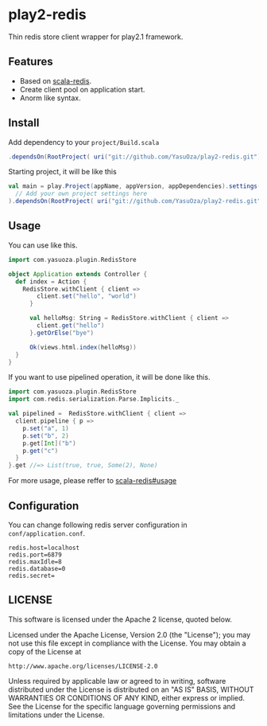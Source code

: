 # play2-redis

Thin redis store client wrapper for play2.1 framework.

## Features

* Based on [scala-redis](https://github.com/debasishg/scala-redis/).
* Create client pool on application start.
* Anorm like syntax.

## Install

Add dependency to your `project/Build.scala`

```scala
.dependsOn(RootProject( uri("git://github.com/YasuOza/play2-redis.git") ))
```

Starting project, it will be like this

```scala
val main = play.Project(appName, appVersion, appDependencies).settings(
  // Add your own project settings here
).dependsOn(RootProject( uri("git://github.com/YasuOza/play2-redis.git") ))
```

## Usage

You can use like this.

```scala
import com.yasuoza.plugin.RedisStore

object Application extends Controller {
  def index = Action {
    RedisStore.withClient { client =>
        client.set("hello", "world")
      }

      val helloMsg: String = RedisStore.withClient { client =>
        client.get("hello")
      }.getOrElse("bye")

      Ok(views.html.index(helloMsg))
  }
}
```

If you want to use pipelined operation, it will be done like this.

```scala
import com.yasuoza.plugin.RedisStore
import com.redis.serialization.Parse.Implicits._

val pipelined =  RedisStore.withClient { client =>
  client.pipeline { p =>
    p.set("a", 1)
    p.set("b", 2)
    p.get[Int]("b")
    p.get("c")
  }
}.get //=> List(true, true, Some(2), None)
```

For more usage, please reffer to [scala-redis#usage](https://github.com/debasishg/scala-redis/#usage)


## Configuration

You can change following redis server configuration in `conf/application.conf`.

```text
redis.host=localhost
redis.port=6879
redis.maxIdle=8
redis.database=0
redis.secret=
```

## LICENSE
This software is licensed under the Apache 2 license, quoted below.

Licensed under the Apache License, Version 2.0 (the "License"); you may not use this file except in compliance with the License. You may obtain a copy of the License at


    http://www.apache.org/licenses/LICENSE-2.0

Unless required by applicable law or agreed to in writing, software distributed under the License is distributed on an "AS IS" BASIS, WITHOUT WARRANTIES OR CONDITIONS OF ANY KIND, either express or implied. See the License for the specific language governing permissions and limitations under the License.
